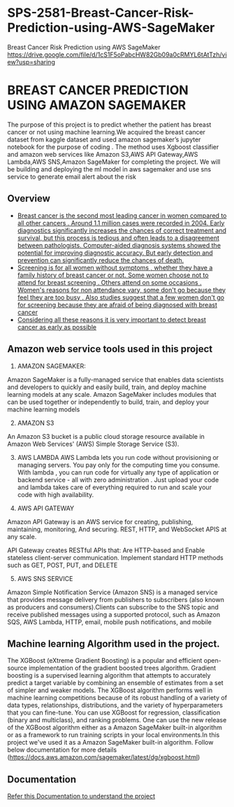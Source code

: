 # SPS-2581-Breast-Cancer-Risk-Prediction-using-AWS-SageMaker
Breast Cancer Risk Prediction using AWS SageMaker
https://drive.google.com/file/d/1cS1F5oPabcHW82Gb09a0cRMYL6tAtTzh/view?usp=sharing

# BREAST CANCER PREDICTION USING AMAZON SAGEMAKER

The purpose of this project is to predict whether the patient has breast cancer or not using machine learning.We acquired the breast cancer dataset from kaggle dataset and used amazon sagemaker’s jupyter notebook for the purpose of coding . The method uses Xgboost classifier and amazon web services like Amazon S3,AWS API Gateway,AWS Lambda,AWS SNS,Amazon SageMaker for completing the project. We will be building and deploying the ml model in aws sagemaker and use sns service to generate email alert about the risk


## Overview

 - [Breast cancer is the second most leading cancer in women compared to all other cancers . Around 1.1 million cases were recorded in 2004. Early diagnostics significantly increases the chances of correct treatment and survival, but this process is tedious and often leads to a disagreement between pathologists. Computer-aided diagnosis systems showed the potential for improving diagnostic accuracy. But early detection and prevention can significantly reduce the chances of death.](https://awesomeopensource.com/project/elangosundar/awesome-README-templates)
 - [Screening is for all women without symptoms , whether they have a family history of breast cancer or not. Some women choose not to attend for breast screening . Others attend on some occasions . Women's reasons for non attendance vary, some don't go because they feel they are too busy . Also studies suggest that a few women don't go for screening because they are afraid of being diagnosed with breast cancer](https://github.com/matiassingers/awesome-readme)
 - [Considering all these reasons it is very important to detect breast cancer as early as possible](https://bulldogjob.com/news/449-how-to-write-a-good-readme-for-your-github-project)

  ## Amazon web service tools used in this project

1) AMAZON SAGEMAKER:

Amazon SageMaker is a fully-managed service that enables data scientists and developers to quickly and easily build, train, and deploy machine learning models at any scale. Amazon SageMaker includes modules that can be used together or independently to build, train, and deploy your machine learning models

2) AMAZON S3

An Amazon S3 bucket is a public cloud storage resource available in Amazon Web Services' (AWS) Simple Storage Service (S3).


3) AWS LAMBDA
 AWS Lambda lets you run code without provisioning or managing servers. You pay only for the computing time you consume. With lambda , you can run code for virtually any type of application or backend service - all with zero administration . Just upload your code and lambda takes care of everything required to run and scale your code with high availability.

4) AWS API GATEWAY

Amazon API Gateway is an AWS service for creating, publishing, maintaining, monitoring,
And securing. REST, HTTP, and WebSocket APIS at any scale.

API Gateway creates RESTful APIs that:
Are HTTP-based and Enable stateless client-server communication.
Implement standard HTTP methods such as GET, POST, PUT, and DELETE


5) AWS SNS SERVICE

Amazon Simple Notification Service (Amazon SNS) is a managed service that provides message delivery from publishers to subscribers (also known as producers and consumers).Clients can subscribe to the SNS topic and receive published messages using a supported protocol, such as Amazon SQS, AWS Lambda, HTTP, email, mobile push notifications, and mobile


  ## Machine learning Algorithm used in the project.
The XGBoost (eXtreme Gradient Boosting) is a popular and efficient open-source implementation of the gradient boosted trees algorithm. Gradient boosting is a supervised learning algorithm that attempts to accurately predict a target variable by combining an ensemble of estimates from a set of simpler and weaker models. The XGBoost algorithm performs well in machine learning competitions because of its robust handling of a variety of data types, relationships, distributions, and the variety of hyperparameters that you can fine-tune. You can use XGBoost for regression, classification (binary and multiclass), and ranking problems.
One can use the new release of the XGBoost algorithm either as a Amazon SageMaker built-in algorithm or as a framework to run training scripts in your local environments.In this project we've used it as a Amazon SageMaker built-in algorithm.
Follow below documentation for more details (https://docs.aws.amazon.com/sagemaker/latest/dg/xgboost.html)


## Documentation

[Refer this Documentation to understand the  project](https://docs.google.com/document/d/1dFuw9yT1zD6mBgq3iu6GBvvZFHpEBGBzQ8i002YcGlg/edit?usp=sharing)

  

























